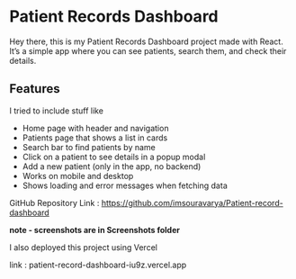 # Patient Records Dashboard

Hey there, this is my Patient Records Dashboard project made with React.  
It’s a simple app where you can see patients, search them, and check their details.  

## Features

I tried to include stuff like  
- Home page with header and navigation  
- Patients page that shows a list in cards  
- Search bar to find patients by name  
- Click on a patient to see details in a popup modal  
- Add a new patient (only in the app, no backend)  
- Works on mobile and desktop  
- Shows loading and error messages when fetching data 




GitHub Repository Link : https://github.com/imsouravarya/Patient-record-dashboard


**note - screenshots are in Screenshots folder**


I also deployed this project using Vercel

link : patient-record-dashboard-iu9z.vercel.app
